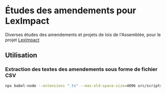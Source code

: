# Études des amendements pour LexImpact

Diverses études des amendements et projets de lois de l'Assemblée, pour le projet [LexImpact](https://leximpact.an.fr/)

## Utilisation

### Extraction des textes des amendements sous forme de fichier CSV

```bash
npx babel-node --extensions ".ts" --max-old-space-size=4096 src/scripts/extraire_textes_amendements_nouveaux_articles_plfss_2020-2021.ts ../../tricoteuses/assemblee-data/ > textes_amendements_nouveaux_articles_plfss_2020-2021.csv
```